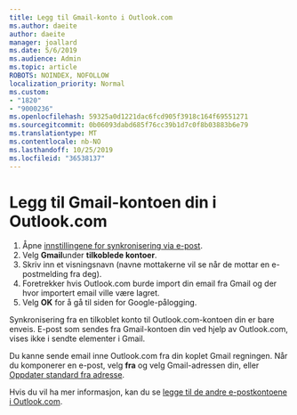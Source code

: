 ```yaml
---
title: Legg til Gmail-konto i Outlook.com
ms.author: daeite
author: daeite
manager: joallard
ms.date: 5/6/2019
ms.audience: Admin
ms.topic: article
ROBOTS: NOINDEX, NOFOLLOW
localization_priority: Normal
ms.custom:
- "1820"
- "9000236"
ms.openlocfilehash: 59325a0d1221dac6fcd905f3918c164f69551271
ms.sourcegitcommit: 0b06093dabd685f76cc39b1d7c0f8b03883b6e79
ms.translationtype: MT
ms.contentlocale: nb-NO
ms.lasthandoff: 10/25/2019
ms.locfileid: "36538137"
---
```

# <a name="add-your-gmail-account-to-outlookcom"></a>Legg til Gmail-kontoen din i Outlook.com

1. Åpne [innstillingene for synkronisering via e-post](https://go.microsoft.com/fwlink/?linkid=875264).
2. Velg **Gmail**under **tilkoblede kontoer**.
3. Skriv inn et visningsnavn (navne mottakerne vil se når de mottar en e-postmelding fra deg).
4. Foretrekker hvis Outlook.com burde import din email fra Gmail og der hvor importert email ville være lagret.
5. Velg **OK** for å gå til siden for Google-pålogging.

Synkronisering fra en tilkoblet konto til Outlook.com-kontoen din er bare enveis. E-post som sendes fra Gmail-kontoen din ved hjelp av Outlook.com, vises ikke i sendte elementer i Gmail.

Du kanne sende email inne Outlook.com fra din koplet Gmail regningen. Når du komponerer en e-post, velg **fra** og velg Gmail-adressen din, eller [Oppdater standard fra adresse](https://go.microsoft.com/fwlink/?linkid=875264).

Hvis du vil ha mer informasjon, kan du se [legge til de andre e-postkontoene i Outlook.com](https://support.office.com/article/c5224df4-5885-4e79-91ba-523aa743f0ba?wt.mc_id=Office_Outlook_com_Alchemy).